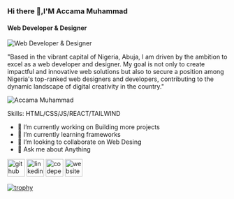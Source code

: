 ### Hi there 👋,I'M Accama Muhammad
#### Web Developer & Designer
![Web Developer & Designer](https://pbs.twimg.com/profile_banners/1503883121632190464/1704384286/1500x500)

"Based in the vibrant capital of Nigeria, Abuja, I am driven by the ambition to excel as a web developer and designer. My goal is not only to create impactful and innovative web solutions but also to secure a position among Nigeria's top-ranked web designers and developers, contributing to the dynamic landscape of digital creativity in the country."

![Accama Muhammad](https://github-readme-stats.vercel.app/api?username=anuraghazra&theme=dark&show_icons=true)

Skills: HTML/CSS/JS/REACT/TAILWIND

- 🔭 I’m currently working on Building more projects 
- 🌱 I’m currently learning frameworks 
- 👯 I’m looking to collaborate on Web Desing 
- 💬 Ask me about Anything 


[<img src='https://cdn.jsdelivr.net/npm/simple-icons@3.0.1/icons/github.svg' alt='github' height='40'>](https://github.com/accamamuhammad)  [<img src='https://cdn.jsdelivr.net/npm/simple-icons@3.0.1/icons/linkedin.svg' alt='linkedin' height='40'>](https://www.linkedin.com/in/muhammad-accama/)  [<img src='https://cdn.jsdelivr.net/npm/simple-icons@3.0.1/icons/codepen.svg' alt='codepen' height='40'>](https://codepen.io/accamamuhammad)  [<img src='https://cdn.jsdelivr.net/npm/simple-icons@3.0.1/icons/icloud.svg' alt='website' height='40'>](accamamuhammad.com.ng)  

[![trophy](https://github-profile-trophy.vercel.app/?username=accamamuhammad)](https://github.com/ryo-ma/github-profile-trophy)




